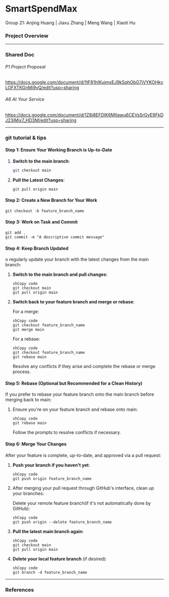 # SmartSpendMax

Group 21: Anjing Huang | Jiaxu Zhang | Meng Wang | Xiaoti Hu

### Project Overview

------



### Shared Doc

###### P1 Project Proposal 

https://docs.google.com/document/d/1tF81hIKujmxEJ9kSqhObG7jVYKOHkvLOFXTKGnMi9vQ/edit?usp=sharing

###### A6 At Your Service 

https://docs.google.com/document/d/1Z8i8EFDlK6MIIawu6CEVsSrGyE9FkDJ23iMix7_HD3M/edit?usp=sharing

------

### git tutorial & tips

#### Step 1: Ensure Your Working Branch is Up-to-Date

1. **Switch to the main branch**:

   ```sh
   git checkout main
   ```

2. **Pull the Latest Changes**:

   ```
   git pull origin main
   ```

#### Step 2: Create a New Branch for Your Work

```
git checkout -b feature_branch_name
```

#### Step 3: Work on Task and Commit

```
git add .
git commit -m "A descriptive commit message"
```

#### Step 4: Keep Branch Updated

o regularly update your branch with the latest changes from the main branch:

1. **Switch to the main branch and pull changes**:

   ```
   shCopy code
   git checkout main
   git pull origin main
   ```

2. **Switch back to your feature branch and merge or rebase**:

   For a merge:

   ```
   shCopy code
   git checkout feature_branch_name
   git merge main
   ```

   For a rebase:

   ```
   shCopy code
   git checkout feature_branch_name
   git rebase main
   ```

   Resolve any conflicts if they arise and complete the rebase or merge process.

#### Step 5: Rebase (Optional but Recommended for a Clean History)

If you prefer to rebase your feature branch onto the main branch before merging back to main:

1. Ensure you're on your feature branch and rebase onto main:

   ```
   shCopy code
   git rebase main
   ```

   Follow the prompts to resolve conflicts if necessary.

#### Step 6: Merge Your Changes

After your feature is complete, up-to-date, and approved via a pull request:

1. **Push your branch if you haven't yet**:

   ```
   shCopy code
   git push origin feature_branch_name
   ```

2. After merging your pull request through GitHub's interface, clean up your branches:

   Delete your remote feature branch(if it's not automatically done by GitHub):

   ```
   shCopy code
   git push origin --delete feature_branch_name
   ```

3. **Pull the latest main branch again**:

   ```
   shCopy code
   git checkout main
   git pull origin main
   ```

4. **Delete your local feature branch** (if desired):

   ```
   shCopy code
   git branch -d feature_branch_name
   ```

------

### References
